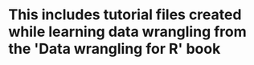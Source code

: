 # This includes tutorial files created while learning data wrangling from the 'Data wrangling for R' book
